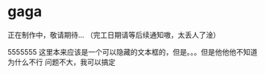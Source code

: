 # gaga

正在制作中，敬请期待...
（完工日期请等后续通知嗷，太丢人了淦）

<detials>
  <summary> 5555555 这里本来应该是一个可以隐藏的文本框的，但是。。。但是他他他不知道为什么不行
  问题不大，我可以搞定</summary>
</detials>
